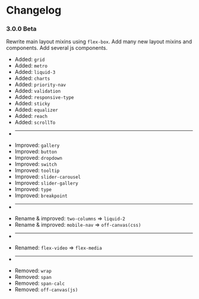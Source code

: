 # Changelog

### 3.0.0 Beta
Rewrite main layout mixins using `flex-box`. Add many new layout mixins and components. Add several js components.

+ Added: `grid`
+ Added: `metro`
+ Added: `liquid-3`
+ Added: `charts`
+ Added: `priority-nav`
+ Added: `validation`
+ Added: `responsive-type`
+ Added: `sticky`
+ Added: `equalizer`
+ Added: `reach`
+ Added: `scrollTo`
+ ------------------------------------------------------
+ Improved: `gallery`
+ Improved: `button`
+ Improved: `dropdown`
+ Improved: `switch`
+ Improved: `tooltip`
+ Improved: `slider-carousel`
+ Improved: `slider-gallery`
+ Improved: `type`
+ Improved: `breakpoint`
+ ------------------------------------------------------
+ Rename & improved: `two-columns` => `liquid-2`
+ Rename & improved: `mobile-nav` => `off-canvas(css)`    
+ ------------------------------------------------------
+ Renamed: `flex-video` => `flex-media`
+ ------------------------------------------------------
+ Removed: `wrap`
+ Removed: `span`
+ Removed: `span-calc`
+ Removed: `off-canvas(js)`    